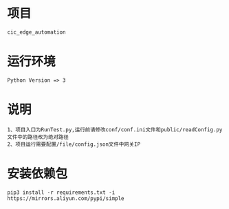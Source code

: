 
# 项目

	cic_edge_automation

# 运行环境

	Python Version => 3

# 说明

	1、项目入口为RunTest.py,运行前请修改conf/conf.ini文件和public/readConfig.py文件中的路径改为绝对路径
	2、项目运行需要配置/file/config.json文件中网关IP

# 安装依赖包 

    pip3 install -r requirements.txt -i https://mirrors.aliyun.com/pypi/simple




